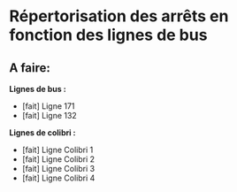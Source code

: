 # Répertorisation des arrêts en fonction des lignes de bus

## A faire:

**Lignes de bus :**
- [fait] Ligne 171
- [fait] Ligne 132

**Lignes de colibri :**
- [fait] Ligne Colibri 1
- [fait] Ligne Colibri 2
- [fait] Ligne Colibri 3
- [fait] Ligne Colibri 4
